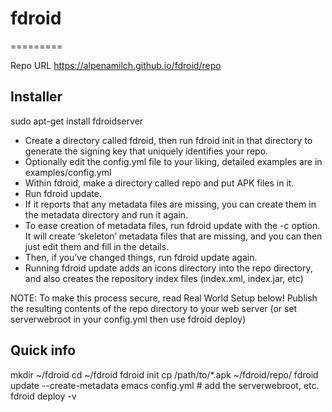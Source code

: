 # fdroid
=========

Repo URL  https://alpenamilch.github.io/fdroid/repo

## Installer

sudo apt-get install fdroidserver

- Create a directory called fdroid, then run fdroid init in that directory to generate the signing key that uniquely identifies your repo.
- Optionally edit the config.yml file to your liking, detailed examples are in examples/config.yml
- Within fdroid, make a directory called repo and put APK files in it.
- Run fdroid update.
- If it reports that any metadata files are missing, you can create them in the metadata directory and run it again.
- To ease creation of metadata files, run fdroid update with the -c option. It will create ‘skeleton’ metadata files that are missing, and you can then just edit them and fill in the details.
- Then, if you’ve changed things, run fdroid update again.
- Running fdroid update adds an icons directory into the repo directory, and also creates the repository index files (index.xml, index.jar, etc)

NOTE: To make this process secure, read Real World Setup below!
Publish the resulting contents of the repo directory to your web server (or set serverwebroot in your config.yml then use fdroid deploy)

## Quick info


mkdir ~/fdroid
cd ~/fdroid
fdroid init
cp /path/to/\*.apk ~/fdroid/repo/
fdroid update --create-metadata
emacs config.yml # add the serverwebroot, etc.
fdroid deploy -v
